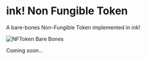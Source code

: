 # ink! Non Fungible Token

A bare-bones Non-Fungible Token implemented in ink!

![NFToken Bare Bones](https://jkrb.stream/misc/nftoken_ink.png)

Coming soon...
